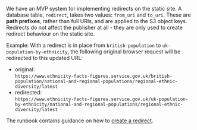 We have an MVP system for implementing redirects on the static site. A database table, `redirect`, takes two values: `from_uri` and `to_uri`. These are **path prefixes**, rather than full URIs, and are applied to the S3 object keys. Redirects do not affect the publisher at all - they are only used to create redirect behaviour on the static site.

Example:
With a redirect is in place from `british-population` to `uk-population-by-ethnicity`, the following original browser request will be redirected to this updated URL:
 
* original:  
  `https://www.ethnicity-facts-figures.service.gov.uk/british-population/national-and-regional-populations/regional-ethnic-diversity/latest`
* redirected:  
  `https://www.ethnicity-facts-figures.service.gov.uk/uk-population-by-ethnicity/national-and-regional-populations/regional-ethnic-diversity/latest` 

The runbook contains guidance on how to [create a redirect](runbook.html#creating-a-redirect).
